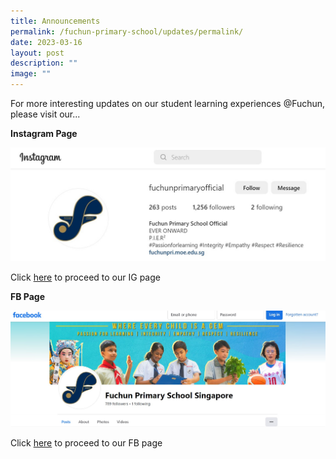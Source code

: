 ```yaml
---
title: Announcements
permalink: /fuchun-primary-school/updates/permalink/
date: 2023-03-16
layout: post
description: ""
image: ""
---
```

For more interesting updates on our student learning experiences @Fuchun, please visit our...

**Instagram Page**

![IG Fuchun](/images/IG%20Fuchun.jpg)

Click [here](https://www.instagram.com/fuchunprimaryofficial/?hl=en) to proceed to our IG page


**FB Page**

![FB Fuchun](/images/FB%20Fuchun.jpg)

Click [here](https://www.facebook.com/FuchunPrimarySchool.Singapore/) to proceed to our FB page